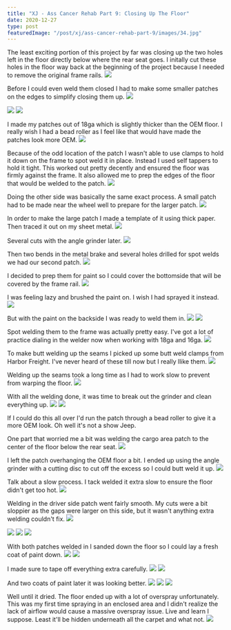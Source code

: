 ```yaml
---
title: "XJ - Ass Cancer Rehab Part 9: Closing Up The Floor"
date: 2020-12-27
type: post
featuredImage: "/post/xj/ass-cancer-rehab-part-9/images/34.jpg"
---
```


The least exciting portion of this project by far was closing up the two holes left in the floor directly below where the rear seat goes. I initally cut these holes in the floor way back at the beginning of the project because I needed to remove the original frame rails.
![](images/1.jpg)

Before I could even weld them closed I had to make some smaller patches on the edges to simplify closing them up.
![](images/2.jpg)

![](images/3.jpg)
![](images/4.jpg)

I made my patches out of 18ga which is slightly thicker than the OEM floor. I really wish I had a bead roller as I feel like that would have made the patches look more OEM.
![](images/5.jpg)

Because of the odd location of the patch I wasn't able to use clamps to hold it down on the frame to spot weld it in place. Instead I used self tappers to hold it tight. This worked out pretty decently and ensured the floor was firmly against the frame. It also allowed me to prep the edges of the floor that would be welded to the patch.
![](images/6.jpg)

Doing the other side was basically the same exact process. A small patch had to be made near the wheel well to prepare for the larger patch.
![](images/7.jpg)

In order to make the large patch I made a template of it using thick paper. Then traced it out on my sheet metal.
![](images/8.jpg)

Several cuts with the angle grinder later.
![](images/9.jpg)

Then two bends in the metal brake and several holes drilled for spot welds we had our second patch.
![](images/10.jpg)

I decided to prep them for paint so I could cover the bottomside that will be covered by the frame rail.
![](images/11.jpg)

I was feeling lazy and brushed the paint on. I wish I had sprayed it instead.
![](images/12.jpg)

But with the paint on the backside I was ready to weld them in.
![](images/13.jpg)
![](images/14.jpg)

Spot welding them to the frame was actually pretty easy. I've got a lot of practice dialing in the welder now when working with 18ga and 16ga.
![](images/15.jpg)

To make butt welding up the seams I picked up some butt weld clamps from Harbor Freight. I've never heard of these till now but I really llike them.
![](images/16.jpg)

Welding up the seams took a long time as I had to work slow to prevent from warping the floor.
![](images/17.jpg)

With all the welding done, it was time to break out the grinder and clean everything up.
![](images/18.jpg)
![](images/19.jpg)

If I could do this all over I'd run the patch through a bead roller to give it a more OEM look. Oh well it's not a show Jeep.

One part that worried me a bit was welding the cargo area patch to the center of the floor below the rear seat.
![](images/20.jpg)

I left the patch overhanging the OEM floor a bit. I ended up using the angle grinder with a cutting disc to cut off the excess so I could butt weld it up.
![](images/21.jpg)

Talk about a slow process. I tack welded it extra slow to ensure the floor didn't get too hot.
![](images/22.jpg)

Welding in the driver side patch went fairly smooth. My cuts were a bit sloppier as the gaps were larger on this side, but it wasn't anything extra welding couldn't fix.
![](images/23.jpg)

![](images/24.jpg)
![](images/25.jpg)
![](images/26.jpg)

With both patches welded in I sanded down the floor so I could lay a fresh coat of paint down.
![](images/27.jpg)
![](images/28.jpg)

I made sure to tape off everything extra carefully.
![](images/29.jpg)
![](images/30.jpg)

And two coats of paint later it was looking better.
![](images/31.jpg)
![](images/32.jpg)
![](images/33.jpg)

Well until it dried. The floor ended up with a lot of overspray unfortunately. This was my first time spraying in an enclosed area and I didn't realize the lack of airflow would cause a massive overspray issue. Live and learn I suppose. Least it'll be hidden underneath all the carpet and what not.
![](images/34.jpg)




